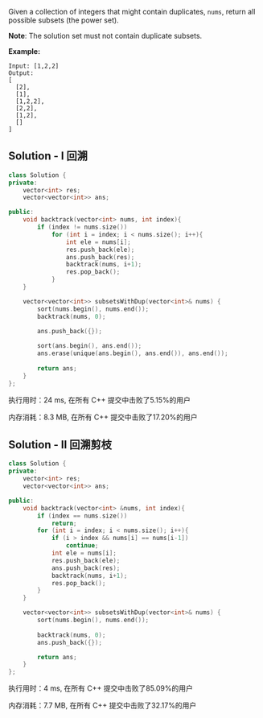 Given a collection of integers that might contain duplicates, `nums`, return all possible subsets (the power set).

**Note**: The solution set must not contain duplicate subsets.

**Example:**

```
Input: [1,2,2]
Output:
[
  [2],
  [1],
  [1,2,2],
  [2,2],
  [1,2],
  []
]
```

## Solution - I 回溯


```c++
class Solution {
private:
    vector<int> res;
    vector<vector<int>> ans;

public:
    void backtrack(vector<int> nums, int index){
        if (index != nums.size())
            for (int i = index; i < nums.size(); i++){
                int ele = nums[i];
                res.push_back(ele);
                ans.push_back(res);
                backtrack(nums, i+1);
                res.pop_back();
            }
    }

    vector<vector<int>> subsetsWithDup(vector<int>& nums) {
        sort(nums.begin(), nums.end());
        backtrack(nums, 0);
        
        ans.push_back({});

        sort(ans.begin(), ans.end());
        ans.erase(unique(ans.begin(), ans.end()), ans.end());
        
        return ans;        
    }
};
```

执行用时：24 ms, 在所有 C++ 提交中击败了5.15%的用户

内存消耗：8.3 MB, 在所有 C++ 提交中击败了17.20%的用户

## Solution - II 回溯剪枝

```c++
class Solution {
private:
    vector<int> res;
    vector<vector<int>> ans;

public:
    void backtrack(vector<int> &nums, int index){
        if (index == nums.size())
            return;
        for (int i = index; i < nums.size(); i++){
            if (i > index && nums[i] == nums[i-1])
                continue;
            int ele = nums[i];
            res.push_back(ele);
            ans.push_back(res);
            backtrack(nums, i+1);
            res.pop_back();
        }
    }

    vector<vector<int>> subsetsWithDup(vector<int>& nums) {
        sort(nums.begin(), nums.end());
        
        backtrack(nums, 0);
        ans.push_back({});

        return ans;        
    }
};
```

执行用时：4 ms, 在所有 C++ 提交中击败了85.09%的用户

内存消耗：7.7 MB, 在所有 C++ 提交中击败了32.17%的用户
